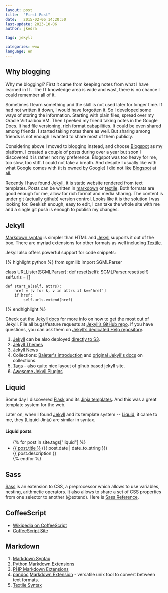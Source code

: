 ```yaml
---
layout: post
title:  "First Post"
date:   2015-02-06 14:20:50
last-update: 2023-10-06
author: jkedra

tags: jekyll

categories: www
language: en
---
```


## Why blogging

Why me bloggingl? First it came from keeping notes from what I have
learned in IT. The IT knowledge area is wide and wast,
there is no chance I could remember all of it.

Sometimes I learn something and the skill is not used later
for longer time. If had not written it down, I would have forgotten it.
So I developed some ways of storing the information. Starting with
plain files, spread over my Oracle Virtualbox VM. Then I peeked
my friend taking notes in the Google Docs. It had file versioning,
rich format cabapilities. It could be even shared among friends.
I started taking notes there as well. But sharing among friends
is not enough I wanted to share most of them publicly.

Considering above I moved to blogging instead, and
choose [Blogspot] as my platform. I created a couple of posts
during over a year but soon I discovered it is rather not my preference.
Blogspot was too heavy for me, too slow, too stiff. I could not take a breath.
And despite I usually like with what Google comes with
(it is owned by Google) I did not like [Blogspot] at all.

Recently I have found [Jekyll], it is static website rendered
from text templates. Posts can be written in [markdown][md]
or [textile]. Both formats are good enough for me, allow for
rich format and media sharing. The content is under git
(actually github) version control.
Looks like it is the solution I was looking for. Geekish enough,
easy to edit, I can take the whole site with me and a single
git push is enough to publish my changes.

## Jekyll

[Markdown syntax][md] is simpler than HTML and [Jekyll] supports it out of the box.
There are myriad extensions for other formats as well including [Textile]. 

Jekyll also offers powerful support for code snippets:

{% highlight python %}
from sgmllib import SGMLParser

class URLLister(SGMLParser):
	def reset(self):
		SGMLParser.reset(self)
		self.urls = []

	def start_a(self, attrs):
		href = [v for k, v in attrs if k=='href']
		if href:
			self.urls.extend(href)
{% endhighlight %}

Check out the [Jekyll docs][jekyll] for more info on how to get the most out of Jekyll. File all bugs/feature requests at [Jekyll’s GitHub repo][jekyll-gh]. If you have questions, you can ask them on [Jekyll’s dedicated Help repository][jekyll-help].

1. [Jekyll] can be also deployed
   [directly to S3](http://www.jonknapp.com/2013/01/deploying-jekyll-to-s3/).
3. [Jekyll Themes](https://github.com/jglovier/jekyll-new)
4. [Jekyll News](https://jekyllrb.com/news/)
5. Collections: [Baleter's introduction](http://ben.balter.com/2015/02/20/jekyll-collections/) and [original Jekyll's docs](http://jekyllrb.com/docs/collections/) on collections.
6. [Tags](https://longqian.me/2017/02/09/github-jekyll-tag/) - also
   quite nice layout of gihub based jekyll site.
7. [Awesome Jekyll Plugins](https://github.com/planetjekyll/awesome-jekyll-plugins)

## Liquid ##

Some day I discovered [Flask](flask.pocoo.org/) and its
[Jinja templates](http://jinja.pocoo.org/docs/dev/templates/).
And this was a great template system for the web.

Later on, when I found [Jekyll] and its template system -- [Liquid],
it came to me, they (Liquid-Jinja) are similar in syntax.

#### Liquid posts ####

<ul>
{% for post in site.tags["liquid"] %}
  <li><a href="{{ post.url }}">{{ post.title }}</a> ({{ post.date | date_to_string }})<br>
    {{ post.description }}
  </li>
{% endfor %}
</ul>


## Sass ##

[Sass][sass] is an extension to CSS, a preprocessor which allows to use
variables, nesting, arithmetic operators.
It also allows to share a set of CSS properties from one selector
to another (@extend). Here is [Sass Reference][sassref].

## CoffeeScript ##

* [Wikipedia on CoffeeScript](https://en.wikipedia.org/wiki/CoffeeScript)
* [CoffeeScript Site](http://coffeescript.org/)

## Markdown

1. [Markdown Syntax][md]
2. [Python Markdown Extensions](https://pythonhosted.org/Markdown/extensions/index.html)
3. [PHP Markdown Extensions](https://michelf.ca/projects/php-markdown/extra/)
3. [pandoc](http://pandoc.org/README.html) [Markdown Extension](http://pandoc.org/demo/example9/pandocs-markdown.html) -
   versatile unix tool to convert between text formats.
4. [Textile Syntax][textile]

[blogspot]:    https://www.blogger.com
[jekyll]:      http://jekyllrb.com
[jekyll-gh]:   https://github.com/jekyll/jekyll
[jekyll-help]: https://github.com/jekyll/jekyll-help
[liquid]:      http://liquidmarkup.org/
[textile]:     http://redcloth.org/textile
[md]:          http://daringfireball.net/projects/markdown/
[sass]:        http://sass-lang.com/guide
[sassref]:     http://sass-lang.com/documentation/file.SASS_REFERENCE.html

